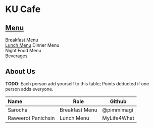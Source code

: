 # KU Cafe

## [Menu](Menu.md)

[Breakfast Menu](Menu.md#-breakfast-menu)   
[Lunch Menu](Menu.md#-lunch-menu)
Dinner Menu  
Night Food Menu  
Beverages  

## About Us

**TODO**: Each person add yourself to this table; Points deducted if one person adds everyone.

| Name      | Role      | Github          |
|:----------|-----------|-----------------|
| Sarocha | Breakfast Menu | @pimmimagi|
| Raweerot Panichsin | Lunch Menu | MyLife4What |
